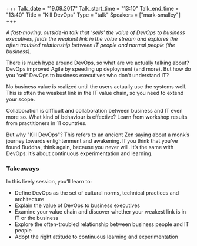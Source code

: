 +++
Talk_date = "19.09.2017"
Talk_start_time = "13:10"
Talk_end_time = "13:40"
Title = "Kill DevOps"
Type = "talk"
Speakers = ["mark-smalley"]
+++

<p><em>A fast-moving, outside-in talk that 'sells' the value of DevOps to business executives, finds the weakest link in the value stream and explores the often troubled relationship between IT people and normal people (the business).</em></p>

<p>There is much hype around DevOps, so what are we actually talking about?
DevOps improved Agile by speeding up deployment (and more). But how do you 'sell' DevOps to business executives who don't understand IT?</p>
<p>No business value is realized until the users actually use the systems well. This is often the weakest link in the IT value chain, so you need to extend your scope.</p>
<p>Collaboration is difficult and collaboration between business and IT even more so. What kind of behaviour is effective? Learn from workshop results from practitioners in 11 countries.</p>
<p>But why "Kill DevOps"? This refers to an ancient Zen saying about a monk’s journey towards enlightenment and awakening. If you think that you’ve found Buddha, think again, because you never will. It’s the same with DevOps: it’s about continuous experimentation and learning.</p>

<h3>Takeaways</h3>
In this lively session, you’ll learn to:
<ul>
<li>Define DevOps as the set of cultural norms, technical practices and architecture</li>
<li>Explain the value of DevOps to business executives</li>
<li>Examine your value chain and discover whether your weakest link is in IT or the business</li>
<li>Explore the often-troubled relationship between business people and IT people </li>
<li>Adopt the right attitude to continuous learning and experimentation</li>
</p>